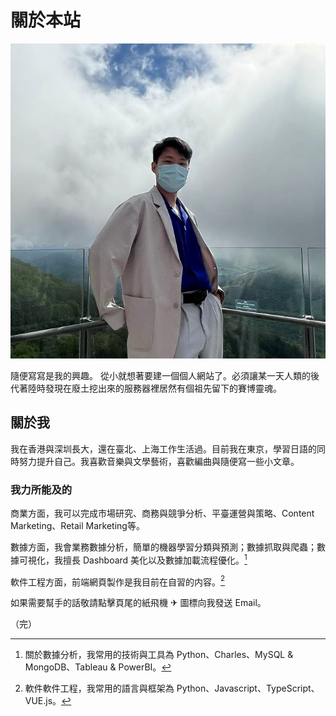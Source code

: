 # 關於本站

<img src="../assets/avatar.jpg" alt="Avatar" class="avatar">

隨便寫寫是我的興趣。
從小就想著要建一個個人網站了。必須讓某一天人類的後代著陸時發現在廢土挖出來的服務器裡居然有個祖先留下的賽博靈魂。

## 關於我

我在香港與深圳長大，還在臺北、上海工作生活過。目前我在東京，學習日語的同時努力提升自己。我喜歡音樂與文學藝術，喜歡編曲與隨便寫一些小文章。


### 我力所能及的

商業方面，我可以完成市場研究、商務與競爭分析、平臺運營與策略、Content Marketing、Retail Marketing等。

數據方面，我會業務數據分析，簡單的機器學習分類與預測；數據抓取與爬蟲；數據可視化，我擅長 Dashboard 美化以及數據加載流程優化。[^1]

軟件工程方面，前端網頁製作是我目前在自習的内容。[^2]

如果需要幫手的話敬請點擊頁尾的紙飛機 ✈ 圖標向我發送 Email。

[^1]: 關於數據分析，我常用的技術與工具為 Python、Charles、MySQL & MongoDB、Tableau & PowerBI。

[^2]: 軟件軟件工程，我常用的語言與框架為 Python、Javascript、TypeScript、VUE.js。










（完）



